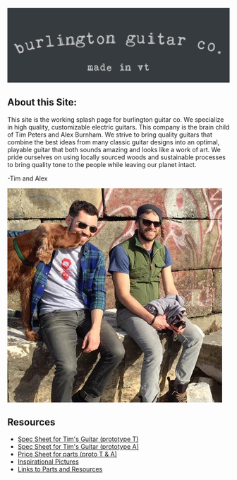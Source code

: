 ![](Logo/Logo2.png) 

## About this Site:

This site is the working splash page for burlington guitar co. We specialize in high quality, customizable electric guitars. This company is the brain child of Tim Peters and Alex Burnham. We strive to bring quality guitars that combine the best ideas from many classic guitar designs into an optimal, playable guitar that both sounds amazing and looks like a work of art. We pride ourselves on using locally sourced woods and sustainable processes to bring quality tone to the people while leaving our planet intact.

-Tim and Alex

![](Pictures/TimAlex.png)

## Resources

* [Spec Sheet for Tim's Guitar (prototype T)](Assignment2_Bio381.html) 
* [Spec Sheet for Tim's Guitar (prototype A)](BurnhamFlowChart.html)  
* [Price Sheet for parts (proto T & A)](pictures.html)
* [Inspirational Pictures](Pictures/pictures.html)
* [Links to Parts and Resources](Pictures/pictures.html)

